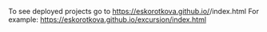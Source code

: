 To see deployed projects go to https://eskorotkova.github.io/<project-name>/index.html
For example: https://eskorotkova.github.io/excursion/index.html 
